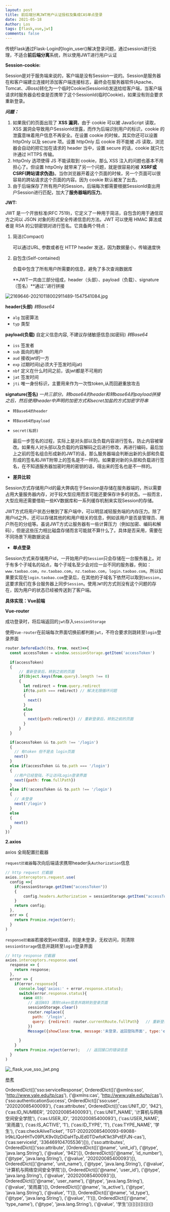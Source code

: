 ```yaml
---
layout: post
title: 前后端分离JWT用户认证授权及集成CAS单点登录
date: 2021-05-18
Author: Los
tags: [flask,vue,jwt]
comments: false
---
```


传统Flask通过Flask-Login的login_user()解决登录问题，通过session进行处理，不适合**前后端分离**系统，所以使用JWT进行用户认证

**Session-cookie:**

Session是对于服务端来说的，客户端是没有Session一说的。Session是服务器在和客户端建立连接时添加客户端连接标志，最终会在服务器软件(Apache、Tomcat、JBoss)转化为一个临时Cookie(SessionId)发送给给客户端，当客户端请求时服务器会检查是否携带了这个SessionId(临时Cookie)，如果没有则会要求重新登录。

***问题：***

1. 如果我们的页面出现了 **XSS 漏洞**，由于 cookie 可以被 JavaScript 读取，XSS 漏洞会导致用户SessionId泄露，而作为后端识别用户的标识，cookie 的泄露意味着用户信息不再安全。在设置 cookie 的时候，其实你还可以设置 httpOnly 以及 secure 项。设置 httpOnly 后 cookie 将不能被 JS 读取，浏览器会自动的把它加在请求的 header 当中，设置 secure 的话，cookie 就只允许通过 HTTPS 传输。
2. httpOnly 选项使得 JS 不能读取到 cookie，那么 XSS 注入的问题也基本不用担心了。但设置 httpOnly 就带来了另一个问题，就是很容易的被 **XSRF或CSRF(跨站请求伪造)**。当你浏览器开着这个页面的时候，另一个页面可以很容易的跨站请求这个页面的内容。因为 cookie 默认被发了出去。
3. 由于后端保存了所有用户的Session，后端每次都需要根据SessionId查出用户Session进行匹配，加大了**服务器端的压力**。

**JWT:**

JWT 是一个开放标准(RFC 7519)，它定义了一种用于简洁，自包含的用于通信双方之间以 JSON 对象的形式安全传递信息的方法。JWT 可以使用 HMAC 算法或者是 RSA 的公钥密钥对进行签名。它具备两个特点：

1. 简洁(Compact)

   可以通过URL, 参数或者在 HTTP header 发送，因为数据量小，传输速度快

2. 自包含(Self-contained)

   负载中包含了所有用户所需要的信息，避免了多次查询数据库

   **JWT一共由三部分组成，header（头部）、payload（负载）、signature（签名）**通过‘.’进行拼接

   

  ![2169646-20210118002911489-1547541084.jpg](https://i.loli.net/2021/05/18/auFwXsORvVoCb1f.jpg)

   **header(头部)** *转Base64*

   - `alg` 加密算法
   - `typ` 类型

   **payload(负载)** 自定义信息内容, 不建议存储敏感信息(如密码) *转Base64*

   - `iss` 签发者
   - `sub` 面向的用户
   - `aud` 接收jwt的一方
   - `exp` 过期时间(必须大于签发时间jat)
   - `nbf` 定义在什么时间之前，该jwt都是不可用的
   - `jat` 签发时间
   - `jti` 唯一身份标识，主要用来作为一次性token,从而回避重放攻击

   **signature(签名)** *一共三部分。转base64的header和转base64的payload拼接之后，然后使用header中声明的加密方式和secret加盐的方式加密字符串*

   - `转Base64的header`

   - `转Base64的payload`

   - `secret(私钥)`

     最后一步签名的过程，实际上是对头部以及负载内容进行签名，防止内容被窜改。如果有人对头部以及负载的内容解码之后进行修改，再进行编码，最后加上之前的签名组合形成新的JWT的话，那么服务器端会判断出新的头部和负载形成的签名和JWT附带上的签名是不一样的。如果要对新的头部和负载进行签名，在不知道服务器加密时用的密钥的话，得出来的签名也是不一样的。

- **差异比较**

Session方式存储用户id的最大弊病在于Session是存储在服务器端的，所以需要占用大量服务器内存，对于较大型应用而言可能还要保存许多的状态。一般而言，大型应用还需要借助一些KV数据库和一系列缓存机制来实现Session的存储。

JWT方式将用户状态分散到了客户端中，可以明显减轻服务端的内存压力。除了用户id之外，还可以存储其他的和用户相关的信息，例如该用户是否是管理员、用户所在的分组等。虽说JWT方式让服务器有一些计算压力（例如加密、编码和解码），但是这些压力相比磁盘存储而言可能就不算什么了。具体是否采用，需要在不同场景下用数据说话

- **单点登录**

Session方式来存储用户id，一开始用户的`Session`只会存储在一台服务器上。对于有多个子域名的站点，每个子域名至少会对应一台不同的服务器，例如：`www.taobao.com`，`nv.taobao.com`，`nz.taobao.com`，`login.taobao.com`。所以如果要实现在`login.taobao.com`登录后，在其他的子域名下依然可以取到`Session`，这要求我们在多台服务器上同步`Session`。使用`JWT`的方式则没有这个问题的存在，因为用户的状态已经被传送到了客户端。



**具体实现：Vue前端**

**Vue-router**

成功登录时，将后端返回的`jwt`存入`sessionStorage`

使用`Vue-router`在前端每次界面切换前都判断`jwt`，不符合要求则跳转至`login`登录界面

```js
router.beforeEach((to, from, next)=>{
  const accessToken = window.sessionStorage.getItem('accessToken')
  
  if(accessToken) 
  {
      // 重新登录后，转到之前的页面
      if(Object.keys(from.query).length !== 0)
      {
        let redirect = from.query.redirect
        if(to.path === redirect) // 解决无限循环问题
        {
          next()
        }
        else
        {
          next({path:redirect}) // 重新登录后，转到之前的页面
        }
      }
  }

  if(accessToken && to.path !== '/login')
  {
    // 有token 但不是去 login页面
    next()
  }
  else if(accessToken && to.path === '/login')
  {
    //用户已经登陆，不让访问Login登录界面
    next({path: from.fullPath})
  }
  else if(!accessToken && to.path !== '/login')
  {
    // 未登录
    next('/login')
  }
  else
  {
    next()
  }
})
```



**2.axios**

axios 全局配置拦截器

`request拦截器`每次向后端请求携带header头`Authorization`信息

```js
// http request 拦截器
axios.interceptors.request.use(
  config =>{
    if(sessionStorage.getItem("accessToken"))
    {
        config.headers.Authorization = sessionStorage.getItem("accessToken")
    }
    return config;
  },
  err => {
    return Promise.reject(err);
  }
)
```

`response拦截器`若接收到`403`错误，则是未登录，无权访问，则清除`sessionStorage`信息并跳转至`login`登录界面

```js
// http response 拦截器
axios.interceptors.response.use(
  response => {
    return response;
  },
  error => {
    if(error.response){
      console.log('axios:' + error.response.status);
      switch(error.response.status){
        case 403:
          // 返回403 清除token信息并跳转到登录页面
          sessionStorage.clear() 
          router.replace({
            path: '/login',
            query: {redirect: router.currentRoute.fullPath}   // 重新登录后，返回之前的页面
          })
          Message({showClose:true, message:'未登录，返回登陆界面', type:'error', duration:3000})  
   
      }
    }
    return Promise.reject(error);   // 返回接口的错误信息
  }
)
```

![_flask_vue_sso_jwt.png](https://i.loli.net/2021/05/18/jzNX5Y6pingW9Ro.png)

[参考](https://www.cnblogs.com/leon7/p/14287566.html)

OrderedDict([('sso:serviceResponse', OrderedDict([('@xmlns:sso', 'http://www.yale.edu/tp/cas'), ('@xmlns:cas', 'http://www.yale.edu/tp/cas'), ('sso:authenticationSuccess', OrderedDict([('sso:user', '202020085400093'), ('cas:attributes', OrderedDict([('cas:UNIT_ID', '942'), ('cas:ID_NUMBER', '202020085400093'), ('cas:UNIT_NAME', '计算机与网络空间安全学院'), ('cas:USER_ID', '202020085400093'), ('cas:USER_NAME', '吴雨晨'), ('cas:IS_ACTIVE', '1'), ('cas:ID_TYPE', '1'), ('cas:TYPE_NAME', '学生'), ('cas:checkAliveTicket', 'TGT-202020085400093-69088-Ir9kLlQoHHTv09PLK9v0IzDiDaHTpJEd0TDwfoK1kt3PvtEFJN-cas'), ('cas:serviceId', '336469104705536')])), ('sso:attributes', OrderedDict([('sso:attribute', [OrderedDict([('@name', 'unit_id'), ('@type', 'java.lang.String'), ('@value', '942')]), OrderedDict([('@name', 'id_number'), ('@type', 'java.lang.String'), ('@value', '202020085400093')]), OrderedDict([('@name', 'unit_name'), ('@type', 'java.lang.String'), ('@value', '计算机与网络空间安全学院')]), OrderedDict([('@name', 'user_id'), ('@type', 'java.lang.String'), ('@value', '202020085400093')]), OrderedDict([('@name', 'user_name'), ('@type', 'java.lang.String'), ('@value', '吴雨晨')]), OrderedDict([('@name', 'is_active'), ('@type', 'java.lang.String'), ('@value', '1')]), OrderedDict([('@name', 'id_type'), ('@type', 'java.lang.String'), ('@value', '1')]), OrderedDict([('@name', 'type_name'), ('@type', 'java.lang.String'), ('@value', '学生')])])]))]))]))])
